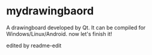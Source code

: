 mydrawingbaord
==============

A drawingboard developed by Qt. It can be compiled for Windows/Linux/Android.
now let's finish it!

edited by readme-edit
